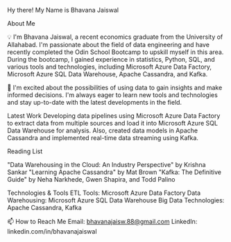  Hy there! My Name is Bhavana Jaiswal

About Me

💡 I'm Bhavana Jaiswal, a recent economics graduate from the University of Allahabad. I'm passionate about the field of data engineering and have recently completed the Odin School Bootcamp to upskill myself in this area. During the bootcamp, I gained experience in statistics, Python, SQL, and various tools and technologies, including Microsoft Azure Data Factory, Microsoft Azure SQL Data Warehouse, Apache Cassandra, and Kafka.


🌱 I'm excited about the possibilities of using data to gain insights and make informed decisions. I'm always eager to learn new tools and technologies and stay up-to-date with the latest developments in the field.
 

Latest Work
Developing data pipelines using Microsoft Azure Data Factory to extract data from multiple sources and load it into Microsoft Azure SQL Data Warehouse for analysis. Also, created data models in Apache Cassandra and implemented real-time data streaming using Kafka.

Reading List

"Data Warehousing in the Cloud: An Industry Perspective" by Krishna Sankar
"Learning Apache Cassandra" by Mat Brown
"Kafka: The Definitive Guide" by Neha Narkhede, Gwen Shapira, and Todd Palino

Technologies & Tools
ETL Tools: Microsoft Azure Data Factory
Data Warehousing: Microsoft Azure SQL Data Warehouse
Big Data Technologies: Apache Cassandra, Kafka


📫 How to Reach Me
Email: bhavanajaisw.88@gmail.com
LinkedIn: linkedin.com/in/bhavanajaiswal


